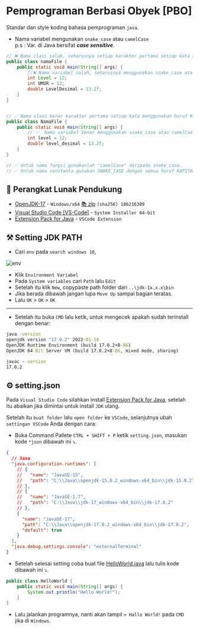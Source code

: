 # Pemprograman Berbasi Obyek [PBO]

Standar dan style koding bahasa pemprograman `java`.

- Nama variabel mengunakan `snake_case` atau `camelCase`  
  p.s : Var. di Java bersifat **_case sensitive_**.

```java
// ❌ Nama class salah, seharusnya setiap karakter pertama setiap kata menggunakan huruf KAPITAL
public class namaFile {
    public static void main(String[] args) {
        //❌ Nama variabel salah, seharusnya menggunakan snake_case atau camelCase.
        int Level = 12;
        int UMUR = 12;
        double LevelDesimal = 13.2f;
    }
}


// ✅ Nama class benar karakter pertama setiap kata menggunakan huruf KAPITAL
public class NamaFile {
    public static void main(String[] args) {
        // ✅  Nama variabel benar menggunakan snake_case atau camelCase.
        int level = 12;
        double level_desimal = 13.2f;
    }
}

// ✅ Untuk nama fungsi gunakanlah "camelCase" daripada snake_case.
// ✅ Untuk nama constanta gunakan SNAKE_CASE dengan semua huruf KAPITAL.
```

## 🍱 Perangkat Lunak Pendukung

- [OpenJDK-17](https://jdk.java.net/17) - `Windows/x64` [📚 zip](https://download.java.net/java/GA/jdk17.0.2/dfd4a8d0985749f896bed50d7138ee7f/8/GPL/openjdk-17.0.2_windows-x64_bin.zip) `(sha256) 186216309`
- [Visual Studio Code [VS-Code]](https://code.visualstudio.com/Download) - `System Installer 64-bit`
- [Extension Pack for Java](https://marketplace.visualstudio.com/items?itemName=vscjava.vscode-java-pack) - `VSCode Extension`

## ⚒ Setting JDK PATH

- Cari `env` pada `search windows 10`,

![env](../pbo-java/z-lab-pengujian-img/win-search-env.png)

- Klik `Environment Variabel`
- Pada `System variables` cari `Path` lalu `Edit`
- Setelah itu klik `New`, copypaste path folder dari `..\jdk-1x.x.x\bin`
- Jika berada dibawah jangan lupa `Move Up` sampai bagian teratas.
- Lalu `OK` > `OK` > `OK`

---

- Setelah itu buka `CMD` lalu ketik, untuk mengecek apakah sudah terinstall dengan benar:

```cmd
java -version
openjdk version "17.0.2" 2022-01-18
OpenJDK Runtime Environment (build 17.0.2+8-86)
OpenJDK 64-Bit Server VM (build 17.0.2+8-86, mixed mode, sharing)

javac --version
17.0.2
```

## ⚙ setting.json

Pada `Visual Studio Code` silahkan install [Extension Pack for Java](https://marketplace.visualstudio.com/items?itemName=vscjava.vscode-java-pack), setelah itu abaikan jika dimintai untuk install `JDK` ulang.

Setelah itu `buat folder` lalu `open folder` ke `VSCode`, selanjutnya ubah `settingan VSCode` Anda dengan cara:

- Buka Command Pallete `CTRL + SHIFT + P` ketik `setting.json`, masukan kode `*json` dibawah ini ⤵.

```json
{
  // Java
  "java.configuration.runtimes": [
    // {
    //   "name": "JavaSE-15",
    //   "path": "C:\\Java\\openjdk-15.0.2_windows-x64_bin\\jdk-15.0.2"
    // },
    // {
    //   "name": "JavaSE-1.7",
    //   "path": "C:\\Java\\jdk-17_windows-x64_bin\\jdk-17.0.2"
    // },
    {
      "name": "JavaSE-17",
      "path": "C:\\Java\\openjdk-17.0.2_windows-x64_bin\\jdk-17.0.2",
      "default": true
    }
  ],
  "java.debug.settings.console": "externalTerminal"
}
```

- Setelah selesai setting coba buat file [HelloWorld.java](../pbo-java/belajar-java/HelloWorld.java) lalu tulis kode dibawah ini ⤵.

```java
public class HelloWorld {
    public static void main(String[] args) {
        System.out.println("Hello World!");
    }
}
```

- Lalu jalankan programnya, nanti akan tampil `> Hallo World!` pada `CMD` jika di `Windows`.
